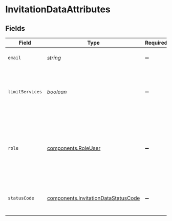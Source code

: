 # InvitationDataAttributes


## Fields

| Field                                                                                             | Type                                                                                              | Required                                                                                          | Description                                                                                       | Example                                                                                           |
| ------------------------------------------------------------------------------------------------- | ------------------------------------------------------------------------------------------------- | ------------------------------------------------------------------------------------------------- | ------------------------------------------------------------------------------------------------- | ------------------------------------------------------------------------------------------------- |
| `email`                                                                                           | *string*                                                                                          | :heavy_minus_sign:                                                                                | The email address of the invitee.                                                                 |                                                                                                   |
| `limitServices`                                                                                   | *boolean*                                                                                         | :heavy_minus_sign:                                                                                | Indicates the user has limited access to the customer's services.                                 |                                                                                                   |
| `role`                                                                                            | [components.RoleUser](../../../sdk/models/components/roleuser.md)                                 | :heavy_minus_sign:                                                                                | The permissions role assigned to the user. Can be `user`, `billing`, `engineer`, or `superuser`.  | user                                                                                              |
| `statusCode`                                                                                      | [components.InvitationDataStatusCode](../../../sdk/models/components/invitationdatastatuscode.md) | :heavy_minus_sign:                                                                                | Indicates whether or not the invitation is active.                                                |                                                                                                   |